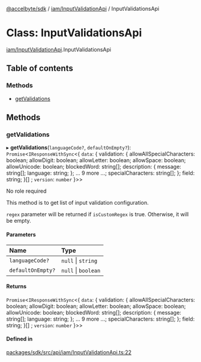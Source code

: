 [@accelbyte/sdk](../README.md) / [iam/InputValidationApi](../modules/iam_InputValidationApi.md) / InputValidationsApi

# Class: InputValidationsApi

[iam/InputValidationApi](../modules/iam_InputValidationApi.md).InputValidationsApi

## Table of contents

### Methods

- [getValidations](iam_InputValidationApi.InputValidationsApi.md#getvalidations)

## Methods

### getValidations

▸ **getValidations**(`languageCode?`, `defaultOnEmpty?`): `Promise`<`IResponseWithSync`<{ `data`: { validation: { allowAllSpecialCharacters: boolean; allowDigit: boolean; allowLetter: boolean; allowSpace: boolean; allowUnicode: boolean; blockedWord: string[]; description: { message: string[]; language: string; }; ... 9 more ...; specialCharacters: string[]; }; field: string; }[] ; `version`: `number`  }\>\>

<p>No role required</p>
   <p>This method is to get list of input validation configuration.</p>
   <p><code>regex</code> parameter will be returned if <code>isCustomRegex</code> is true. Otherwise, it will be empty.</p>

#### Parameters

| Name | Type |
| :------ | :------ |
| `languageCode?` | ``null`` \| `string` |
| `defaultOnEmpty?` | ``null`` \| `boolean` |

#### Returns

`Promise`<`IResponseWithSync`<{ `data`: { validation: { allowAllSpecialCharacters: boolean; allowDigit: boolean; allowLetter: boolean; allowSpace: boolean; allowUnicode: boolean; blockedWord: string[]; description: { message: string[]; language: string; }; ... 9 more ...; specialCharacters: string[]; }; field: string; }[] ; `version`: `number`  }\>\>

#### Defined in

[packages/sdk/src/api/iam/InputValidationApi.ts:22](https://github.com/AccelByte/accelbyte-web-sdk/blob/8ad2c35/packages/sdk/src/api/iam/InputValidationApi.ts#L22)

